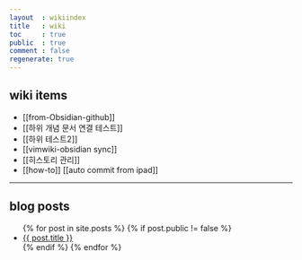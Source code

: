 ```yaml
---
layout  : wikiindex
title   : wiki
toc     : true
public  : true
comment : false
regenerate: true
---
```


## wiki items

* [[from-Obsidian-github]]
* [[하위 개념 문서 연결 테스트]]
* [[하위 테스트2]]
* [[vimwiki-obsidian sync]]
* [[히스토리 관리]]
* [[how-to]]
[[auto commit from ipad]]

---

## blog posts
<div>
    <ul>
{% for post in site.posts %}
    {% if post.public != false %}
        <li>
            <a class="post-link" href="{{ post.url | prepend: site.baseurl }}">
                {{ post.title }}
            </a>
        </li>
    {% endif %}
{% endfor %}
    </ul>
</div>
